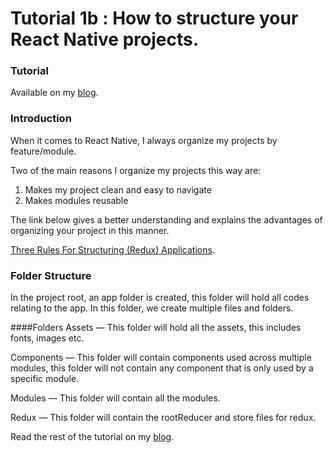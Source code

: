 # Tutorial 1b : How to structure your React Native projects.


### Tutorial

Available on my <a href="https://medium.com/mesan-digital/tutorial-1b-how-to-structure-your-react-native-projects-491c759ff933" target="_blank">blog</a>.

### Introduction

When it comes to React Native, I always organize my projects by feature/module. 

Two of the main reasons I organize my projects this way are:
1. Makes my project clean and easy to navigate
2. Makes modules reusable

The link below gives a better understanding and explains the advantages of organizing your project in this manner.

<a href="https://jaysoo.ca/2016/02/28/organizing-redux-application/" target="_blank">Three Rules For Structuring (Redux) Applications</a>.

### Folder Structure

In the project root, an app folder is created, this folder will hold all codes relating to the app. In this folder, we create multiple files and folders.

####Folders
Assets — This folder will hold all the assets, this includes fonts, images etc.

Components — This folder will contain components used across multiple modules, this folder will not contain any component that is only used by a specific module.

Modules — This folder will contain all the modules.

Redux — This folder will contain the rootReducer and store files for redux.


Read the rest of the tutorial on my <a href="https://medium.com/mesan-digital/tutorial-1b-how-to-structure-your-react-native-projects-491c759ff933" target="_blank">blog</a>.
